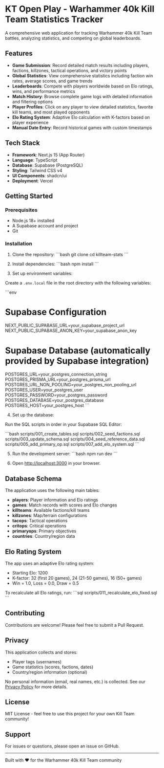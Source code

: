 # KT Open Play - Warhammer 40k Kill Team Statistics Tracker

A comprehensive web application for tracking Warhammer 40k Kill Team battles, analyzing statistics, and competing on global leaderboards.

## Features

- **Game Submission**: Record detailed match results including players, factions, killzones, tactical operations, and victory points
- **Global Statistics**: View comprehensive statistics including faction win rates, average scores, and game trends
- **Leaderboards**: Compete with players worldwide based on Elo ratings, wins, and performance metrics
- **Match History**: Browse complete game logs with detailed information and filtering options
- **Player Profiles**: Click on any player to view detailed statistics, favorite kill teams, and most played opponents
- **Elo Rating System**: Adaptive Elo calculation with K-factors based on player experience
- **Manual Date Entry**: Record historical games with custom timestamps

## Tech Stack

- **Framework**: Next.js 15 (App Router)
- **Language**: TypeScript
- **Database**: Supabase (PostgreSQL)
- **Styling**: Tailwind CSS v4
- **UI Components**: shadcn/ui
- **Deployment**: Vercel

## Getting Started

### Prerequisites

- Node.js 18+ installed
- A Supabase account and project
- Git

### Installation

1. Clone the repository:
\`\`\`bash
git clone <your-repo-url>
cd killteam-stats
\`\`\`

2. Install dependencies:
\`\`\`bash
npm install
\`\`\`

3. Set up environment variables:

Create a `.env.local` file in the root directory with the following variables:

\`\`\`env
# Supabase Configuration
NEXT_PUBLIC_SUPABASE_URL=your_supabase_project_url
NEXT_PUBLIC_SUPABASE_ANON_KEY=your_supabase_anon_key

# Supabase Database (automatically provided by Supabase integration)
POSTGRES_URL=your_postgres_connection_string
POSTGRES_PRISMA_URL=your_postgres_prisma_url
POSTGRES_URL_NON_POOLING=your_postgres_non_pooling_url
POSTGRES_USER=your_postgres_user
POSTGRES_PASSWORD=your_postgres_password
POSTGRES_DATABASE=your_postgres_database
POSTGRES_HOST=your_postgres_host
\`\`\`

4. Set up the database:

Run the SQL scripts in order in your Supabase SQL Editor:

\`\`\`bash
scripts/001_create_tables.sql
scripts/002_seed_factions.sql
scripts/003_update_schema.sql
scripts/004_seed_reference_data.sql
scripts/005_add_primary_op.sql
scripts/007_add_elo_system.sql
\`\`\`

5. Run the development server:
\`\`\`bash
npm run dev
\`\`\`

6. Open [http://localhost:3000](http://localhost:3000) in your browser.

## Database Schema

The application uses the following main tables:

- **players**: Player information and Elo ratings
- **games**: Match records with scores and Elo changes
- **killteams**: Available factions/kill teams
- **killzones**: Map/terrain configurations
- **tacops**: Tactical operations
- **critops**: Critical operations
- **primaryops**: Primary objectives
- **countries**: Country/region data

## Elo Rating System

The app uses an adaptive Elo rating system:
- Starting Elo: 1200
- K-factor: 32 (first 20 games), 24 (21-50 games), 16 (50+ games)
- Win = 1.0, Loss = 0.0, Draw = 0.5

To recalculate all Elo ratings, run:
\`\`\`sql
scripts/011_recalculate_elo_fixed.sql
\`\`\`

## Contributing

Contributions are welcome! Please feel free to submit a Pull Request.

## Privacy

This application collects and stores:
- Player tags (usernames)
- Game statistics (scores, factions, dates)
- Country/region information (optional)

No personal information (email, real names, etc.) is collected. See our [Privacy Policy](/privacy) for more details.

## License

MIT License - feel free to use this project for your own Kill Team community!

## Support

For issues or questions, please open an issue on GitHub.

---

Built with ❤️ for the Warhammer 40k Kill Team community
